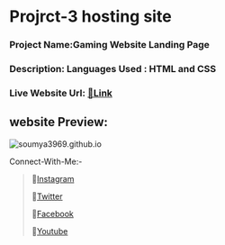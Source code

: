 # Projrct-3 hosting site
### Project Name:Gaming Website Landing Page
### Description: Languages Used : HTML and CSS

### Live Website Url: [🚀Link](https://soumya3969.github.io/Gaming-site-landing-page/)

## website Preview:
![soumya3969.github.io](./site%20preview.png)


Connect-With-Me:-
> 🚀[Instagram](https://www.instagram.com/hh_soumya/)
>
> 🚀[Twitter](https://twitter.com/arjun_soumya)
>
> 🚀[Facebook](https://www.facebook.com/soumyaarjun57/)
>
> 🚀[Youtube](https://www.youtube.com/@hhsoumya)
>